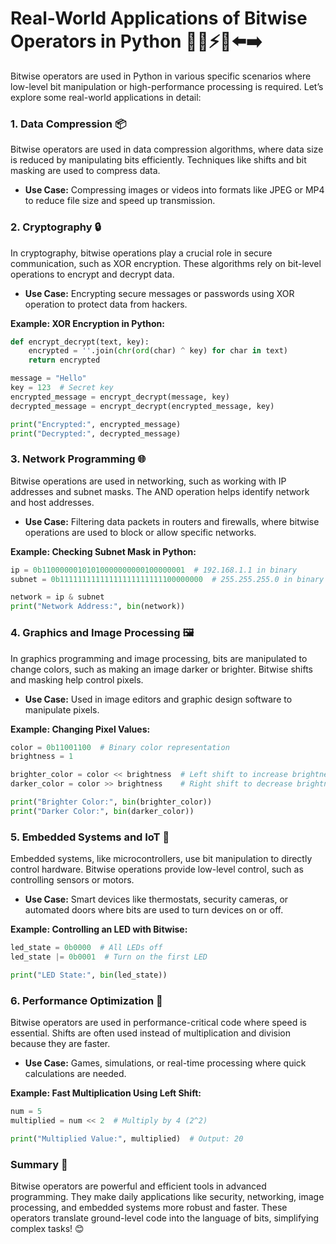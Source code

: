 # Real-World Applications of Bitwise Operators in Python 🔗🚪⚡🚫⬅️➡️

Bitwise operators are used in Python in various specific scenarios where low-level bit manipulation or high-performance processing is required. Let’s explore some real-world applications in detail:

### 1. **Data Compression** 📦
Bitwise operators are used in data compression algorithms, where data size is reduced by manipulating bits efficiently. Techniques like shifts and bit masking are used to compress data.

- **Use Case:** Compressing images or videos into formats like JPEG or MP4 to reduce file size and speed up transmission.

### 2. **Cryptography** 🔒
In cryptography, bitwise operations play a crucial role in secure communication, such as XOR encryption. These algorithms rely on bit-level operations to encrypt and decrypt data.

- **Use Case:** Encrypting secure messages or passwords using XOR operation to protect data from hackers.

**Example: XOR Encryption in Python:**
```python
def encrypt_decrypt(text, key):
    encrypted = ''.join(chr(ord(char) ^ key) for char in text)
    return encrypted

message = "Hello"
key = 123  # Secret key
encrypted_message = encrypt_decrypt(message, key)
decrypted_message = encrypt_decrypt(encrypted_message, key)

print("Encrypted:", encrypted_message)
print("Decrypted:", decrypted_message)
```

### 3. **Network Programming** 🌐
Bitwise operations are used in networking, such as working with IP addresses and subnet masks. The AND operation helps identify network and host addresses.

- **Use Case:** Filtering data packets in routers and firewalls, where bitwise operations are used to block or allow specific networks.

**Example: Checking Subnet Mask in Python:**
```python
ip = 0b11000000101010000000000100000001  # 192.168.1.1 in binary
subnet = 0b11111111111111111111111100000000  # 255.255.255.0 in binary

network = ip & subnet
print("Network Address:", bin(network))
```

### 4. **Graphics and Image Processing** 🖼️
In graphics programming and image processing, bits are manipulated to change colors, such as making an image darker or brighter. Bitwise shifts and masking help control pixels.

- **Use Case:** Used in image editors and graphic design software to manipulate pixels.

**Example: Changing Pixel Values:**
```python
color = 0b11001100  # Binary color representation
brightness = 1

brighter_color = color << brightness  # Left shift to increase brightness
darker_color = color >> brightness    # Right shift to decrease brightness

print("Brighter Color:", bin(brighter_color))
print("Darker Color:", bin(darker_color))
```

### 5. **Embedded Systems and IoT** 🤖
Embedded systems, like microcontrollers, use bit manipulation to directly control hardware. Bitwise operations provide low-level control, such as controlling sensors or motors.

- **Use Case:** Smart devices like thermostats, security cameras, or automated doors where bits are used to turn devices on or off.

**Example: Controlling an LED with Bitwise:**
```python
led_state = 0b0000  # All LEDs off
led_state |= 0b0001  # Turn on the first LED

print("LED State:", bin(led_state))
```

### 6. **Performance Optimization** 🚀
Bitwise operators are used in performance-critical code where speed is essential. Shifts are often used instead of multiplication and division because they are faster.

- **Use Case:** Games, simulations, or real-time processing where quick calculations are needed.

**Example: Fast Multiplication Using Left Shift:**
```python
num = 5
multiplied = num << 2  # Multiply by 4 (2^2)

print("Multiplied Value:", multiplied)  # Output: 20
```

### Summary 📝
Bitwise operators are powerful and efficient tools in advanced programming. They make daily applications like security, networking, image processing, and embedded systems more robust and faster. These operators translate ground-level code into the language of bits, simplifying complex tasks! 😊